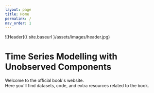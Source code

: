 ```yaml
---
layout: page
title: Home
permalink: /
nav_order: 1
---
```


![Header]({ site.baseurl }/assets/images/header.jpg)

# Time Series Modelling with Unobserved Components

Welcome to the official book's website.  
Here you'll find datasets, code, and extra resources related to the book.
